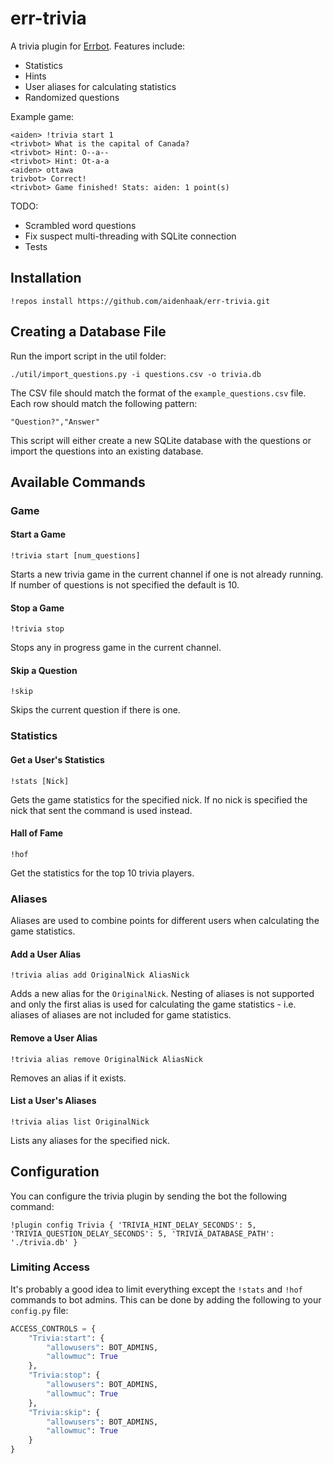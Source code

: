 # err-trivia

A trivia plugin for [Errbot](http://errbot.io/). Features include:
  - Statistics
  - Hints
  - User aliases for calculating statistics
  - Randomized questions

Example game:
```
<aiden> !trivia start 1
<trivbot> What is the capital of Canada?
<trivbot> Hint: O--a--
<trivbot> Hint: Ot-a-a
<aiden> ottawa
trivbot> Correct!
<trivbot> Game finished! Stats: aiden: 1 point(s)
```

TODO:
  - Scrambled word questions
  - Fix suspect multi-threading with SQLite connection
  - Tests

## Installation

```
!repos install https://github.com/aidenhaak/err-trivia.git
```

## Creating a Database File

Run the import script in the util folder:

```shell
./util/import_questions.py -i questions.csv -o trivia.db
```

The CSV file should match the format of the `example_questions.csv` file. Each row should match the following pattern:

```
"Question?","Answer"
```

This script will either create a new SQLite database with the questions or import the questions into an existing database.

## Available Commands

### Game

#### Start a Game

```
!trivia start [num_questions]
```
Starts a new trivia game in the current channel if one is not already running. If number of questions is not specified the default is 10.

#### Stop a Game

```
!trivia stop
```

Stops any in progress game in the current channel.

#### Skip a Question

```
!skip
```

Skips the current question if there is one.

### Statistics

#### Get a User's Statistics

```
!stats [Nick]
```

Gets the game statistics for the specified nick. If no nick is specified the nick that sent the command is used instead.

#### Hall of Fame

```
!hof
```

Get the statistics for the top 10 trivia players.

### Aliases

Aliases are used to combine points for different users when calculating the game statistics.

#### Add a User Alias

```
!trivia alias add OriginalNick AliasNick
```

Adds a new alias for the `OriginalNick`. Nesting of aliases is not supported and only the first alias is used for calculating the game statistics - i.e. aliases of aliases are not included for game statistics.

#### Remove a User Alias

```
!trivia alias remove OriginalNick AliasNick
```

Removes an alias if it exists.

#### List a User's Aliases

```
!trivia alias list OriginalNick
```

Lists any aliases for the specified nick.

## Configuration

You can configure the trivia plugin by sending the bot the following command:

```
!plugin config Trivia { 'TRIVIA_HINT_DELAY_SECONDS': 5, 'TRIVIA_QUESTION_DELAY_SECONDS': 5, 'TRIVIA_DATABASE_PATH': './trivia.db' }
```

### Limiting Access

It's probably a good idea to limit everything except the `!stats` and `!hof` commands to bot admins. This can be done by adding the following to your `config.py` file:

```python
ACCESS_CONTROLS = {
    "Trivia:start": {
        "allowusers": BOT_ADMINS,
        "allowmuc": True
    },
    "Trivia:stop": {
        "allowusers": BOT_ADMINS,
        "allowmuc": True
    },
    "Trivia:skip": {
        "allowusers": BOT_ADMINS,
        "allowmuc": True
    }
}
```
